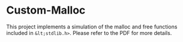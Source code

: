 # Custom-Malloc
This project implements a simulation of the malloc and free functions included in `&lt;stdlib.h>`. Please refer to the PDF for more details.
